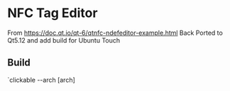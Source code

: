 # NFC Tag Editor

From https://doc.qt.io/qt-6/qtnfc-ndefeditor-example.html
Back Ported to Qt5.12 and add build for Ubuntu Touch


## Build
`clickable --arch [arch]
